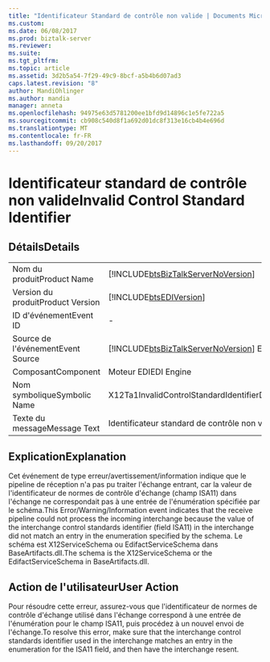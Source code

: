 ```yaml
---
title: "Identificateur Standard de contrôle non valide | Documents Microsoft"
ms.custom: 
ms.date: 06/08/2017
ms.prod: biztalk-server
ms.reviewer: 
ms.suite: 
ms.tgt_pltfrm: 
ms.topic: article
ms.assetid: 3d2b5a54-7f29-49c9-8bcf-a5b4b6d07ad3
caps.latest.revision: "8"
author: MandiOhlinger
ms.author: mandia
manager: anneta
ms.openlocfilehash: 94975e63d5781200ee1bfd9d14896c1e5fe722a5
ms.sourcegitcommit: cb908c540d8f1a692d01dc8f313e16cb4b4e696d
ms.translationtype: MT
ms.contentlocale: fr-FR
ms.lasthandoff: 09/20/2017
---
```

# <a name="invalid-control-standard-identifier"></a><span data-ttu-id="9e333-102">Identificateur standard de contrôle non valide</span><span class="sxs-lookup"><span data-stu-id="9e333-102">Invalid Control Standard Identifier</span></span>
## <a name="details"></a><span data-ttu-id="9e333-103">Détails</span><span class="sxs-lookup"><span data-stu-id="9e333-103">Details</span></span>  
  
|||  
|-|-|  
|<span data-ttu-id="9e333-104">Nom du produit</span><span class="sxs-lookup"><span data-stu-id="9e333-104">Product Name</span></span>|[!INCLUDE[btsBizTalkServerNoVersion](../includes/btsbiztalkservernoversion-md.md)]|  
|<span data-ttu-id="9e333-105">Version du produit</span><span class="sxs-lookup"><span data-stu-id="9e333-105">Product Version</span></span>|[!INCLUDE[btsEDIVersion](../includes/btsediversion-md.md)]|  
|<span data-ttu-id="9e333-106">ID d'événement</span><span class="sxs-lookup"><span data-stu-id="9e333-106">Event ID</span></span>|-|  
|<span data-ttu-id="9e333-107">Source de l'événement</span><span class="sxs-lookup"><span data-stu-id="9e333-107">Event Source</span></span>|[!INCLUDE[btsBizTalkServerNoVersion](../includes/btsbiztalkservernoversion-md.md)]<span data-ttu-id="9e333-108"> EDI</span><span class="sxs-lookup"><span data-stu-id="9e333-108"> EDI</span></span>|  
|<span data-ttu-id="9e333-109">Composant</span><span class="sxs-lookup"><span data-stu-id="9e333-109">Component</span></span>|<span data-ttu-id="9e333-110">Moteur EDI</span><span class="sxs-lookup"><span data-stu-id="9e333-110">EDI Engine</span></span>|  
|<span data-ttu-id="9e333-111">Nom symbolique</span><span class="sxs-lookup"><span data-stu-id="9e333-111">Symbolic Name</span></span>|<span data-ttu-id="9e333-112">X12Ta1InvalidControlStandardIdentifierDescription</span><span class="sxs-lookup"><span data-stu-id="9e333-112">X12Ta1InvalidControlStandardIdentifierDescription</span></span>|  
|<span data-ttu-id="9e333-113">Texte du message</span><span class="sxs-lookup"><span data-stu-id="9e333-113">Message Text</span></span>|<span data-ttu-id="9e333-114">Identificateur standard de contrôle non valide</span><span class="sxs-lookup"><span data-stu-id="9e333-114">Invalid Control Standard Identifier</span></span>|  
  
## <a name="explanation"></a><span data-ttu-id="9e333-115">Explication</span><span class="sxs-lookup"><span data-stu-id="9e333-115">Explanation</span></span>  
 <span data-ttu-id="9e333-116">Cet événement de type erreur/avertissement/information indique que le pipeline de réception n'a pas pu traiter l'échange entrant, car la valeur de l'identificateur de normes de contrôle d'échange (champ ISA11) dans l'échange ne correspondait pas à une entrée de l'énumération spécifiée par le schéma.</span><span class="sxs-lookup"><span data-stu-id="9e333-116">This Error/Warning/Information event indicates that the receive pipeline could not process the incoming interchange because the value of the interchange control standards identifier (field ISA11) in the interchange did not match an entry in the enumeration specified by the schema.</span></span> <span data-ttu-id="9e333-117">Le schéma est X12ServiceSchema ou EdifactServiceSchema dans BaseArtifacts.dll.</span><span class="sxs-lookup"><span data-stu-id="9e333-117">The schema is the X12ServiceSchema or the EdifactServiceSchema in BaseArtifacts.dll.</span></span>  
  
## <a name="user-action"></a><span data-ttu-id="9e333-118">Action de l'utilisateur</span><span class="sxs-lookup"><span data-stu-id="9e333-118">User Action</span></span>  
 <span data-ttu-id="9e333-119">Pour résoudre cette erreur, assurez-vous que l'identificateur de normes de contrôle d'échange utilisé dans l'échange correspond à une entrée de l'énumération pour le champ ISA11, puis procédez à un nouvel envoi de l'échange.</span><span class="sxs-lookup"><span data-stu-id="9e333-119">To resolve this error, make sure that the interchange control standards identifier used in the interchange matches an entry in the enumeration for the ISA11 field, and then have the interchange resent.</span></span>